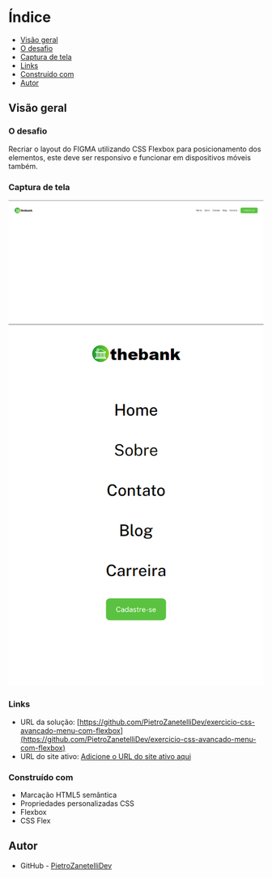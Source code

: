 # Índice

- [Visão geral](#visão-geral)
- [O desafio](#o-desafio)
- [Captura de tela](#captura-de-tela)
- [Links](#links)
- [Construído com](#construído-com)
- [Autor](#autor)


## Visão geral

### O desafio

Recriar o layout do FIGMA utilizando CSS Flexbox para posicionamento dos elementos, este deve ser responsivo e funcionar em dispositivos móveis também.

### Captura de tela

![](./design_prints/menu-com-flexbox-desktop.png)
![](./design_prints/menu-com-flexbox-mobile.png)

### Links

- URL da solução: [https://github.com/PietroZanetelliDev/exercicio-css-avancado-menu-com-flexbox](https://github.com/PietroZanetelliDev/exercicio-css-avancado-menu-com-flexbox)
- URL do site ativo: [Adicione o URL do site ativo aqui](https://your-live-site-url.com)

### Construído com

- Marcação HTML5 semântica
- Propriedades personalizadas CSS
- Flexbox
- CSS Flex

## Autor
- GitHub - [PietroZanetelliDev](https://github.com/PietroZanetelliDev)
